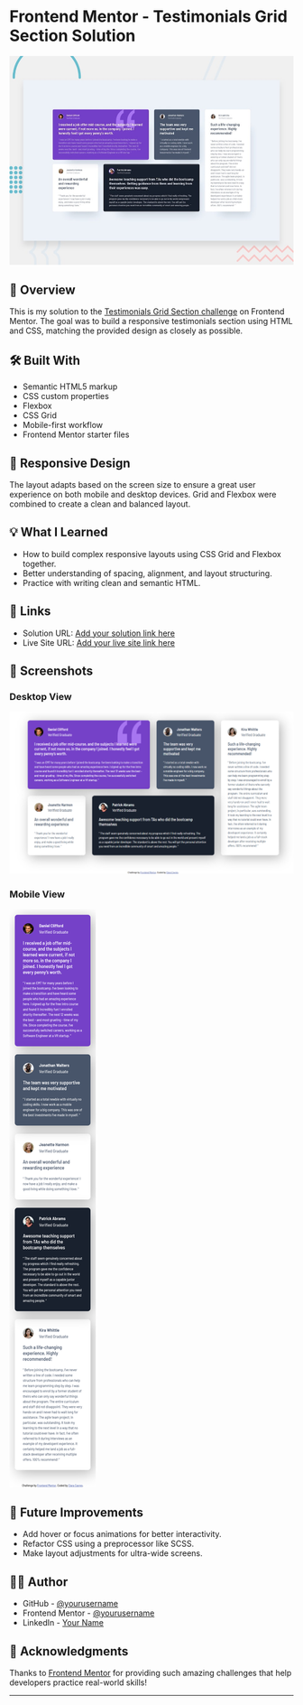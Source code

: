 # Frontend Mentor - Testimonials Grid Section Solution

![Design preview for the Testimonials grid section coding challenge](./preview.jpg)

## 🚀 Overview

This is my solution to the [Testimonials Grid Section challenge](https://www.frontendmentor.io/challenges/testimonials-grid-section-Nnw6J7Un7) on Frontend Mentor. The goal was to build a responsive testimonials section using HTML and CSS, matching the provided design as closely as possible.

## 🛠️ Built With

- Semantic HTML5 markup  
- CSS custom properties  
- Flexbox  
- CSS Grid  
- Mobile-first workflow  
- Frontend Mentor starter files  

## 📱 Responsive Design

The layout adapts based on the screen size to ensure a great user experience on both mobile and desktop devices. Grid and Flexbox were combined to create a clean and balanced layout.

## 💡 What I Learned

- How to build complex responsive layouts using CSS Grid and Flexbox together.
- Better understanding of spacing, alignment, and layout structuring.
- Practice with writing clean and semantic HTML.

## 🔗 Links

- Solution URL: [Add your solution link here]()
- Live Site URL: [Add your live site link here](#)

## 📸 Screenshots

### Desktop View
![Desktop screenshot](images/desktop.png)

### Mobile View
![Mobile screenshot]( images/mobile.png)

## 🚧 Future Improvements

- Add hover or focus animations for better interactivity.
- Refactor CSS using a preprocessor like SCSS.
- Make layout adjustments for ultra-wide screens.

## 🙋‍♀️ Author

- GitHub - [@yourusername](https://github.com/yourusername)
- Frontend Mentor - [@yourusername](https://www.frontendmentor.io/profile/yourusername)
- LinkedIn - [Your Name](https://www.linkedin.com/in/yourlinkedin)

## 🎯 Acknowledgments

Thanks to [Frontend Mentor](https://www.frontendmentor.io) for providing such amazing challenges that help developers practice real-world skills!

---

